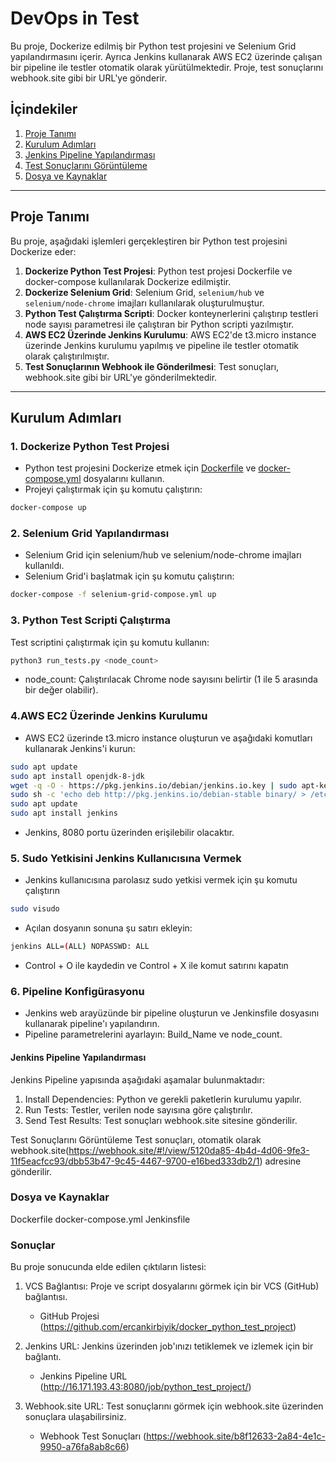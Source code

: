 # DevOps in Test

Bu proje, Dockerize edilmiş bir Python test projesini ve Selenium Grid yapılandırmasını içerir. Ayrıca Jenkins kullanarak AWS EC2 üzerinde çalışan bir pipeline ile testler otomatik olarak yürütülmektedir. Proje, test sonuçlarını webhook.site gibi bir URL'ye gönderir.

## İçindekiler

1. [Proje Tanımı](#proje-tanımı)
2. [Kurulum Adımları](#kurulum-adımları)
3. [Jenkins Pipeline Yapılandırması](#jenkins-pipeline-yapılandırması)
4. [Test Sonuçlarını Görüntüleme](#test-sonuçlarını-görüntüleme)
5. [Dosya ve Kaynaklar](#dosya-ve-kaynaklar)

---

## Proje Tanımı

Bu proje, aşağıdaki işlemleri gerçekleştiren bir Python test projesini Dockerize eder:

1. **Dockerize Python Test Projesi**: Python test projesi Dockerfile ve docker-compose kullanılarak Dockerize edilmiştir.
2. **Dockerize Selenium Grid**: Selenium Grid, `selenium/hub` ve `selenium/node-chrome` imajları kullanılarak oluşturulmuştur.
3. **Python Test Çalıştırma Scripti**: Docker konteynerlerini çalıştırıp testleri node sayısı parametresi ile çalıştıran bir Python scripti yazılmıştır.
4. **AWS EC2 Üzerinde Jenkins Kurulumu**: AWS EC2'de t3.micro instance üzerinde Jenkins kurulumu yapılmış ve pipeline ile testler otomatik olarak çalıştırılmıştır.
5. **Test Sonuçlarının Webhook ile Gönderilmesi**: Test sonuçları, webhook.site gibi bir URL'ye gönderilmektedir.

---

## Kurulum Adımları

### 1. Dockerize Python Test Projesi

- Python test projesini Dockerize etmek için [Dockerfile](./Dockerfile) ve [docker-compose.yml](./docker-compose.yml) dosyalarını kullanın.
- Projeyi çalıştırmak için şu komutu çalıştırın:

```bash
docker-compose up
```

### 2. Selenium Grid Yapılandırması
- Selenium Grid için selenium/hub ve selenium/node-chrome imajları kullanıldı.
- Selenium Grid'i başlatmak için şu komutu çalıştırın:

```bash
docker-compose -f selenium-grid-compose.yml up
```

### 3. Python Test Scripti Çalıştırma
Test scriptini çalıştırmak için şu komutu kullanın:

```bash
python3 run_tests.py <node_count>
```
- node_count: Çalıştırılacak Chrome node sayısını belirtir (1 ile 5 arasında bir değer olabilir).


### 4.AWS EC2 Üzerinde Jenkins Kurulumu
- AWS EC2 üzerinde t3.micro instance oluşturun ve aşağıdaki komutları kullanarak Jenkins'i kurun:

```bash
sudo apt update
sudo apt install openjdk-8-jdk
wget -q -O - https://pkg.jenkins.io/debian/jenkins.io.key | sudo apt-key add -
sudo sh -c 'echo deb http://pkg.jenkins.io/debian-stable binary/ > /etc/apt/sources.list.d/jenkins.list'
sudo apt update
sudo apt install jenkins
```
- Jenkins, 8080 portu üzerinden erişilebilir olacaktır.

### 5. Sudo Yetkisini Jenkins Kullanıcısına Vermek
- Jenkins kullanıcısına parolasız sudo yetkisi vermek için şu komutu çalıştırın

```bash
sudo visudo
```
- Açılan dosyanın sonuna şu satırı ekleyin:

```bash
jenkins ALL=(ALL) NOPASSWD: ALL
```

- Control + O ile kaydedin ve Control + X ile komut satırını kapatın

### 6. Pipeline Konfigürasyonu
- Jenkins web arayüzünde bir pipeline oluşturun ve Jenkinsfile dosyasını kullanarak pipeline'ı yapılandırın.
- Pipeline parametrelerini ayarlayın: Build_Name ve node_count.

#### Jenkins Pipeline Yapılandırması
Jenkins Pipeline yapısında aşağıdaki aşamalar bulunmaktadır:

1. Install Dependencies: Python ve gerekli paketlerin kurulumu yapılır.
2. Run Tests: Testler, verilen node sayısına göre çalıştırılır.
3. Send Test Results: Test sonuçları webhook.site sitesine gönderilir.

Test Sonuçlarını Görüntüleme
Test sonuçları, otomatik olarak webhook.site(https://webhook.site/#!/view/5120da85-4b4d-4d06-9fe3-11f5eacfcc93/dbb53b47-9c45-4467-9700-e16bed333db2/1) adresine gönderilir. 

### Dosya ve Kaynaklar
Dockerfile
docker-compose.yml
Jenkinsfile

### Sonuçlar
Bu proje sonucunda elde edilen çıktıların listesi:

1. VCS Bağlantısı: Proje ve script dosyalarını görmek için bir VCS (GitHub) bağlantısı.
   * GitHub Projesi (https://github.com/ercankirbiyik/docker_python_test_project)

2. Jenkins URL: Jenkins üzerinden job'ınızı tetiklemek ve izlemek için bir bağlantı.
   * Jenkins Pipeline URL (http://16.171.193.43:8080/job/python_test_project/)

3. Webhook.site URL: Test sonuçlarını görmek için webhook.site üzerinden sonuçlara ulaşabilirsiniz.
   * Webhook Test Sonuçları (https://webhook.site/b8f12633-2a84-4e1c-9950-a76fa8ab8c66)